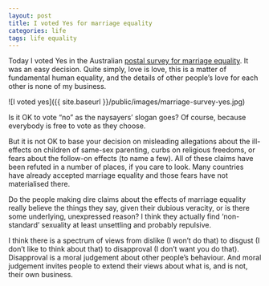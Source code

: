 ```yaml
---
layout: post
title: I voted Yes for marriage equality
categories: life
tags: life equality
---
```


Today I voted Yes in the Australian [postal survey for marriage
equality](https://marriagesurvey.abs.gov.au/). It was an easy decision. Quite simply,
love is love, this is a matter of fundamental human equality, and the details
of other people’s love for each other is none of my business.

![I voted yes]({{ site.baseurl }}/public/images/marriage-survey-yes.jpg)

Is it OK to vote “no” as the naysayers’ slogan goes? Of course, because everybody
is free to vote as they choose.

But it is not OK to base your decision on misleading allegations about the ill-effects
on children of same-sex parenting, curbs on religious freedoms, or fears about
the follow-on effects (to name a few). All of these claims have been refuted in a number
of places, if you care to look. Many countries have already accepted marriage
equality and those fears have not materialised there. 

Do the people making dire claims about the effects of marriage equality really
believe the things they say, given their dubious veracity, or is there some
underlying, unexpressed reason? I think they actually find ‘non-standard’
sexuality at least unsettling and probably repulsive.

I think there is a spectrum of views from dislike (I won’t do that) to disgust
(I don’t like to think about that) to disapproval (I don’t want you do that).
Disapproval is a moral judgement about other people’s behaviour. And moral judgement
invites people to extend their views about what is, and is not, their own business. 
